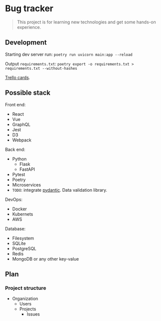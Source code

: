 # Bug tracker

> This project is for learning new technologies and get some hands-on experience.

## Development

Starting dev server run: `poetry run uvicorn main:app --reload`

Output `requirements.txt`: `poetry export -o requirements.txt > requirements.txt --without-hashes`

[Trello cards](https://trello.com/b/sIgFvLWc/bug-tracker).

## Possible stack

Front end:

- React
- Vue
- GraphQL
- Jest
- D3
- Webpack

Back end:

- Python
  - Flask
  - FastAPI
- Pytest
- Poetry
- Microservices
- `TODO`: integrate [pydantic](https://pydantic-docs.helpmanual.io/). Data validation library.

DevOps:

- Docker
- Kubernets
- AWS

Database:

- Filesystem
- SQLite
- PostgreSQL
- Redis
- MongoDB or any other key-value

## Plan

### Project structure

- Organization
  - Users
  - Projects
    - Issues
